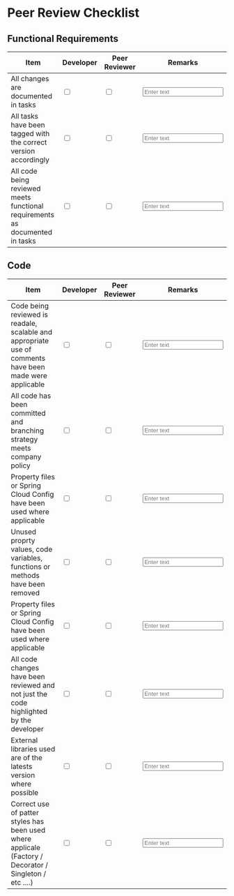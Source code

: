 # Peer Review Checklist

<!DOCTYPE html>
<html>
<body>

  <h2>Functional Requirements</h2>
  <table>
    <thead>
      <tr>
        <th>Item</th>
        <th>Developer</th>
        <th>Peer Reviewer</th>
        <th>Remarks</th>
      </tr>
    </thead>
    <tbody>
      <tr>
        <td>All changes are documented in tasks</td>
        <td><input type="checkbox" id="item1_check1" name="item1_check1"></td>
        <td><input type="checkbox" id="item1_check2" name="item1_check2"></td>
        <td><input type="text" id="item1_input" name="item1_input" placeholder="Enter text"></td>
      </tr>
      <tr>
        <td>All tasks have been tagged with the correct version accordingly</td>
        <td><input type="checkbox" id="item2_check1" name="item2_check1"></td>
        <td><input type="checkbox" id="item2_check2" name="item2_check2"></td>
        <td><input type="text" id="item2_input" name="item2_input" placeholder="Enter text"></td>
      </tr>
      <tr>
        <td>All code being reviewed meets functional requirements as documented in tasks</td>
        <td><input type="checkbox" id="item3_check1" name="item3_check1"></td>
        <td><input type="checkbox" id="item3_check2" name="item3_check2"></td>
        <td><input type="text" id="item3_input" name="item3_input" placeholder="Enter text"></td>
      </tr>
    </tbody>
  </table>

  <h2>Code</h2>
  <table>
    <thead>
      <tr>
        <th>Item</th>
        <th>Developer</th>
        <th>Peer Reviewer</th>
        <th>Remarks</th>
      </tr>
    </thead>
    <tbody>
      <tr>
        <td>Code being reviewed is readale, scalable and appropriate use of comments have been made were applicable</td>
        <td><input type="checkbox" id="item1_check1" name="item1_check1"></td>
        <td><input type="checkbox" id="item1_check2" name="item1_check2"></td>
        <td><input type="text" id="item1_input" name="item1_input" placeholder="Enter text"></td>
      </tr>
      <tr>
        <td>All code has been committed and branching strategy meets company policy</td>
        <td><input type="checkbox" id="item2_check1" name="item2_check1"></td>
        <td><input type="checkbox" id="item2_check2" name="item2_check2"></td>
        <td><input type="text" id="item2_input" name="item2_input" placeholder="Enter text"></td>
      </tr>
      <tr>
        <td>Property files or Spring Cloud Config have been used where applicable</td>
        <td><input type="checkbox" id="item3_check1" name="item3_check1"></td>
        <td><input type="checkbox" id="item3_check2" name="item3_check2"></td>
        <td><input type="text" id="item3_input" name="item3_input" placeholder="Enter text"></td>
      </tr>
      <tr>
        <td>Unused proprty values, code variables, functions or methods have been removed</td>
        <td><input type="checkbox" id="item3_check1" name="item3_check1"></td>
        <td><input type="checkbox" id="item3_check2" name="item3_check2"></td>
        <td><input type="text" id="item3_input" name="item3_input" placeholder="Enter text"></td>
      </tr>
      <tr>
        <td>Property files or Spring Cloud Config have been used where applicable</td>
        <td><input type="checkbox" id="item3_check1" name="item3_check1"></td>
        <td><input type="checkbox" id="item3_check2" name="item3_check2"></td>
        <td><input type="text" id="item3_input" name="item3_input" placeholder="Enter text"></td>
      </tr>
      <tr>
        <td>All code changes have been reviewed and not just the code highlighted by the developer</td>
        <td><input type="checkbox" id="item3_check1" name="item3_check1"></td>
        <td><input type="checkbox" id="item3_check2" name="item3_check2"></td>
        <td><input type="text" id="item3_input" name="item3_input" placeholder="Enter text"></td>
      </tr>
      <tr>
        <td>External libraries used are of the latests version where possible</td>
        <td><input type="checkbox" id="item3_check1" name="item3_check1"></td>
        <td><input type="checkbox" id="item3_check2" name="item3_check2"></td>
        <td><input type="text" id="item3_input" name="item3_input" placeholder="Enter text"></td>
      </tr>
      <tr>
        <td>Correct use of patter styles has been used where applicale (Factory / Decorator / Singleton / etc ....)</td>
        <td><input type="checkbox" id="item3_check1" name="item3_check1"></td>
        <td><input type="checkbox" id="item3_check2" name="item3_check2"></td>
        <td><input type="text" id="item3_input" name="item3_input" placeholder="Enter text"></td>
      </tr>
    </tbody>
  </table>


</body>
</html>
